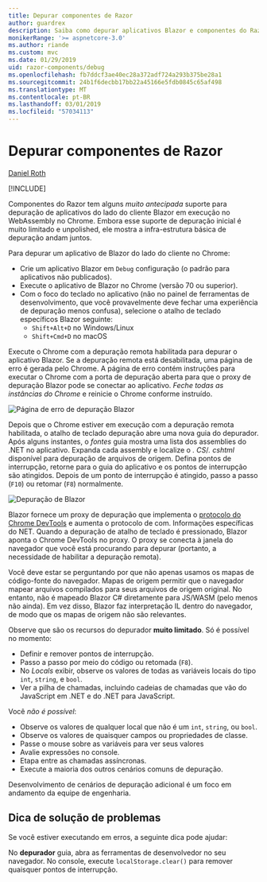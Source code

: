 ```yaml
---
title: Depurar componentes de Razor
author: guardrex
description: Saiba como depurar aplicativos Blazor e componentes do Razor.
monikerRange: '>= aspnetcore-3.0'
ms.author: riande
ms.custom: mvc
ms.date: 01/29/2019
uid: razor-components/debug
ms.openlocfilehash: fb7ddcf3ae40ec28a372adf724a293b375be28a1
ms.sourcegitcommit: 24b1f6decbb17bb22a45166e5fdb0845c65af498
ms.translationtype: MT
ms.contentlocale: pt-BR
ms.lasthandoff: 03/01/2019
ms.locfileid: "57034113"
---
```

# <a name="debug-razor-components"></a>Depurar componentes de Razor

[Daniel Roth](https://github.com/danroth27)

[!INCLUDE[](~/includes/razor-components-preview-notice.md)]

Componentes do Razor tem alguns *muito antecipada* suporte para depuração de aplicativos do lado do cliente Blazor em execução no WebAssembly no Chrome. Embora esse suporte de depuração inicial é muito limitado e unpolished, ele mostra a infra-estrutura básica de depuração andam juntos.

Para depurar um aplicativo de Blazor do lado do cliente no Chrome:

* Crie um aplicativo Blazor em `Debug` configuração (o padrão para aplicativos não publicados).
* Execute o aplicativo de Blazor no Chrome (versão 70 ou superior).
* Com o foco do teclado no aplicativo (não no painel de ferramentas de desenvolvimento, que você provavelmente deve fechar uma experiência de depuração menos confusa), selecione o atalho de teclado específicos Blazor seguinte:
  * `Shift+Alt+D` no Windows/Linux
  * `Shift+Cmd+D` no macOS

Execute o Chrome com a depuração remota habilitada para depurar o aplicativo Blazor. Se a depuração remota está desabilitada, uma página de erro é gerada pelo Chrome. A página de erro contém instruções para executar o Chrome com a porta de depuração aberta para que o proxy de depuração Blazor pode se conectar ao aplicativo. *Feche todas as instâncias do Chrome* e reinicie o Chrome conforme instruído.

![Página de erro de depuração Blazor](https://user-images.githubusercontent.com/1874516/43123091-01ec0796-8ed8-11e8-844c-23b4e6e9d069.png)

Depois que o Chrome estiver em execução com a depuração remota habilitada, o atalho de teclado depuração abre uma nova guia do depurador. Após alguns instantes, o *fontes* guia mostra uma lista dos assemblies do .NET no aplicativo. Expanda cada assembly e localize o *. CS*/*. cshtml* disponível para depuração de arquivos de origem. Defina pontos de interrupção, retorne para o guia do aplicativo e os pontos de interrupção são atingidos. Depois de um ponto de interrupção é atingido, passo a passo (`F10`) ou retomar (`F8`) normalmente.

![Depuração de Blazor](https://user-images.githubusercontent.com/1874516/43123060-efb0b3b0-8ed7-11e8-9ea5-97aa34247a0b.png)

Blazor fornece um proxy de depuração que implementa o [protocolo do Chrome DevTools](https://chromedevtools.github.io/devtools-protocol/) e aumenta o protocolo de com. Informações específicas do NET. Quando a depuração de atalho de teclado é pressionado, Blazor aponta o Chrome DevTools no proxy. O proxy se conecta à janela do navegador que você está procurando para depurar (portanto, a necessidade de habilitar a depuração remota).

Você deve estar se perguntando por que não apenas usamos os mapas de código-fonte do navegador. Mapas de origem permitir que o navegador mapear arquivos compilados para seus arquivos de origem original. No entanto, não é mapeado Blazor C# diretamente para JS/WASM (pelo menos não ainda). Em vez disso, Blazor faz interpretação IL dentro do navegador, de modo que os mapas de origem não são relevantes.

Observe que são os recursos do depurador **muito limitado**. Só é possível no momento:

* Definir e remover pontos de interrupção.
* Passo a passo por meio do código ou retomada (`F8`).
* No *Locals* exibir, observe os valores de todas as variáveis locais do tipo `int`, `string`, e `bool`.
* Ver a pilha de chamadas, incluindo cadeias de chamadas que vão do JavaScript em .NET e do .NET para JavaScript.

Você *não é possível*:

* Observe os valores de qualquer local que não é um `int`, `string`, ou `bool`.
* Observe os valores de quaisquer campos ou propriedades de classe.
* Passe o mouse sobre as variáveis para ver seus valores
* Avalie expressões no console.
* Etapa entre as chamadas assíncronas.
* Execute a maioria dos outros cenários comuns de depuração.

Desenvolvimento de cenários de depuração adicional é um foco em andamento da equipe de engenharia.

## <a name="troubleshooting-tip"></a>Dica de solução de problemas

Se você estiver executando em erros, a seguinte dica pode ajudar:

No **depurador** guia, abra as ferramentas de desenvolvedor no seu navegador. No console, execute `localStorage.clear()` para remover quaisquer pontos de interrupção.
